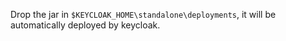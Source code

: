 Drop the jar in `$KEYCLOAK_HOME\standalone\deployments`, it will be automatically deployed by keycloak.
